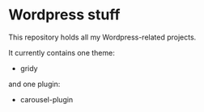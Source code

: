 # Wordpress stuff

This repository holds all my Wordpress-related projects.

It currently contains one theme:
* gridy

and one plugin:
* carousel-plugin